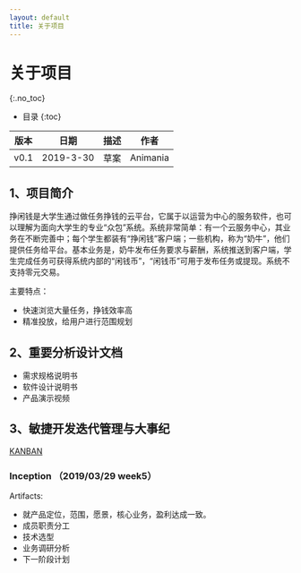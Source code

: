 ```yaml
---
layout: default
title: 关于项目
---
```


# 关于项目
{:.no_toc}

* 目录
{:toc}

| 版本 |   日期    | 描述 |  作者   |
| :--: | :-------: | :--: | :-----: |
| v0.1 | 2019-3-30 | 草案 | Animania |

## 1、项目简介

挣闲钱是大学生通过做任务挣钱的云平台，它属于以运营为中心的服务软件，也可以理解为面向大学生的专业“众包”系统。系统非常简单：有一个云服务中心，其业务在不断完善中；每个学生都装有“挣闲钱”客户端；一些机构，称为“奶牛”，他们提供任务给平台。基本业务是，奶牛发布任务要求与薪酬，系统推送到客户端，学生完成任务可获得系统内部的“闲钱币”，“闲钱币”可用于发布任务或提现。系统不支持零元交易。

主要特点：
* 快速浏览大量任务，挣钱效率高
* 精准投放，给用户进行范围规划


## 2、重要分析设计文档

* 需求规格说明书
* 软件设计说明书
* 产品演示视频

## 3、敏捷开发迭代管理与大事纪

[KANBAN](https://github.com/orgs/software-system-analysis-and-design/projects)

### Inception （2019/03/29 week5）
Artifacts:
* 就产品定位，范围，愿景，核心业务，盈利达成一致。
* 成员职责分工
* 技术选型
* 业务调研分析
* 下一阶段计划
